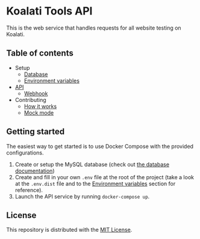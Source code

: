 # Koalati Tools API

This is the web service that handles requests for all website testing on Koalati.

## Table of contents
- Setup
  - [Database](/docs/database.md)
  - [Environment variables](/docs/environment-variables.md)
- [API](/docs/api.md)
  - [Webhook](/docs/webhook.md)
- Contributing
  - [How it works](/docs/contributing/how-it-works.md)
  - [Mock mode](/docs/contributing/mock.md)


## Getting started
The easiest way to get started is to use Docker Compose with the provided configurations.

1. Create or setup the MySQL database (check out [the database documentation](/docs/database.md))
2. Create and fill in your own `.env` file at the root of the project (take a look at the `.env.dist` file and to the [Environment variables](/docs/environment-variables.md) section for reference).
3. Launch the API service by running `docker-compose up`.


## License

This repository is distributed with the [MIT License](/LICENSE).
